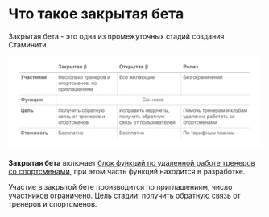# Что такое закрытая бета

Закрытая бета - это одна из промежуточных стадий создания Стаминити. 

![](./Стадии.png)

**Закрытая бета** включает [блок функций по удаленной работе тренеров со спортсменами](/zakrytaya-beta/chto-vhodit-v-zakrytuyu-betu.md), при этом часть функций находится в разработке. 

Участие в закрытой бете производится по приглашениям, число участников ограничено. 
Цель стадии: получить обратную связь от тренеров и спортсменов.